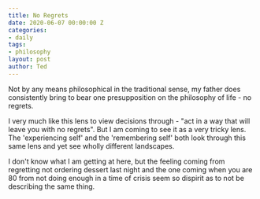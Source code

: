 ```yaml
---
title: No Regrets
date: 2020-06-07 00:00:00 Z
categories:
- daily
tags:
- philosophy
layout: post
author: Ted
---
```


Not by any means philosophical in the traditional sense, my father does consistently bring to bear one presupposition on the philosophy of life - no regrets.

I very much like this lens to view decisions through - "act in a way that will leave you with no regrets". But I am coming to see it as a very tricky lens. The 'experiencing self' and the 'remembering self' both look through this same lens and yet see wholly different landscapes.

I don't know what I am getting at here, but the feeling coming from regretting not ordering dessert last night and the one coming when you are 80 from not doing enough in a time of crisis seem so dispirit as to not be describing the same thing.  
